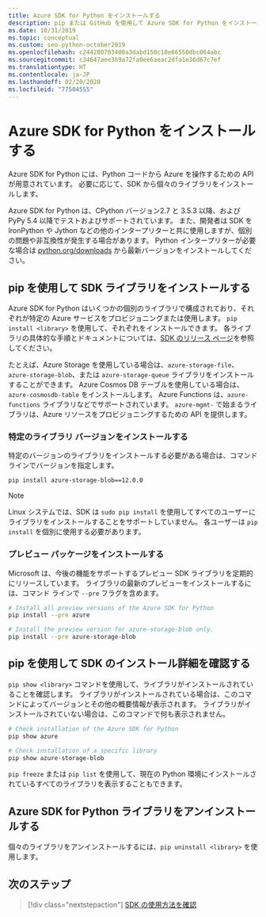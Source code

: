 ```yaml
---
title: Azure SDK for Python をインストールする
description: pip または GitHub を使用して Azure SDK for Python をインストールする方法。 Azure SDK は、個々のライブラリとしてインストールすることも、完全なパッケージとしてインストールすることもできます。
ms.date: 10/31/2019
ms.topic: conceptual
ms.custom: seo-python-october2019
ms.openlocfilehash: c244280703400a3dabd150c10e66550dbc064abc
ms.sourcegitcommit: c34647aee3b9a72fa0ee6aeac2dfa1e36d67c7ef
ms.translationtype: HT
ms.contentlocale: ja-JP
ms.lasthandoff: 02/20/2020
ms.locfileid: "77504555"
---
```

# <a name="install-the-azure-sdk-for-python"></a>Azure SDK for Python をインストールする

Azure SDK for Python には、Python コードから Azure を操作するための API が用意されています。 必要に応じて、SDK から個々のライブラリをインストールします。

Azure SDK for Python は、CPython バージョン2.7 と 3.5.3 以降、および PyPy 5.4 以降でテストおよびサポートされています。 また、開発者は SDK を IronPython や Jython などの他のインタープリターと共に使用しますが、個別の問題や非互換性が発生する場合があります。 Python インタープリターが必要な場合は [python.org/downloads](https://www.python.org/downloads) から最新バージョンをインストールしてください。

## <a name="install-sdk-libraries-using-pip"></a>pip を使用して SDK ライブラリをインストールする

Azure SDK for Python はいくつかの個別のライブラリで構成されており、それぞれが特定の Azure サービスをプロビジョニングまたは使用します。 `pip install <library>` を使用して、それぞれをインストールできます。 各ライブラリの具体的な手順とドキュメントについては、[SDK のリリース ページ](https://azure.github.io/azure-sdk/releases/latest/python.html)を参照してください。

たとえば、Azure Storage を使用している場合は、`azure-storage-file`、`azure-storage-blob`、または `azure-storage-queue` ライブラリをインストールすることができます。 Azure Cosmos DB テーブルを使用している場合は、`azure-cosmosdb-table` をインストールします。 Azure Functions は、`azure-functions` ライブラリなどでサポートされています。 `azure-mgmt-` で始まるライブラリは、Azure リソースをプロビジョニングするための API を提供します。

### <a name="install-specific-library-versions"></a>特定のライブラリ バージョンをインストールする

特定のバージョンのライブラリをインストールする必要がある場合は、コマンド ラインでバージョンを指定します。

```bash
pip install azure-storage-blob==12.0.0
```

> [!NOTE]
> Linux システムでは、SDK は `sudo pip install` を使用してすべてのユーザーにライブラリをインストールすることをサポートしていません。 各ユーザーは `pip install` を個別に使用する必要があります。 

### <a name="install-preview-packages"></a>プレビュー パッケージをインストールする

Microsoft は、今後の機能をサポートするプレビュー SDK ライブラリを定期的にリリースしています。 ライブラリの最新のプレビューをインストールするには、コマンド ラインで `--pre` フラグを含めます。 

```bash
# Install all preview versions of the Azure SDK for Python
pip install --pre azure

# Install the preview version for azure-storage-blob only.
pip install --pre azure-storage-blob
```

## <a name="verify-sdk-installation-details-with-pip"></a>pip を使用して SDK のインストール詳細を確認する

`pip show <library>` コマンドを使用して、ライブラリがインストールされていることを確認します。 ライブラリがインストールされている場合は、このコマンドによってバージョンとその他の概要情報が表示されます。 ライブラリがインストールされていない場合は、このコマンドで何も表示されません。

```bash
# Check installation of the Azure SDK for Python
pip show azure

# Check installation of a specific library
pip show azure-storage-blob
```

`pip freeze` または `pip list` を使用して、現在の Python 環境にインストールされているすべてのライブラリを表示することもできます。

## <a name="uninstall-azure-sdk-for-python-libraries"></a>Azure SDK for Python ライブラリをアンインストールする

個々のライブラリをアンインストールするには、`pip uninstall <library>` を使用します。

## <a name="next-steps"></a>次のステップ

> [!div class="nextstepaction"]
> [SDK の使用方法を確認](python-sdk-azure-get-started.yml)
